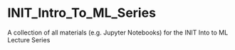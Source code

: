 # INIT_Intro_To_ML_Series
A collection of all materials (e.g. Jupyter Notebooks) for the INIT Into to ML Lecture Series
